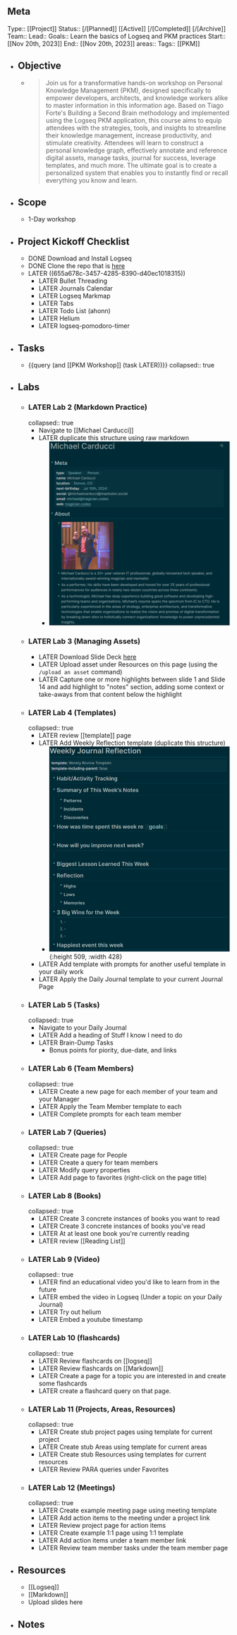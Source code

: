 ## Meta
Type:: [[Project]]
Status:: [/[Planned]] [[Active]] [/[Completed]] [/[Archive]]
Team:: 
Lead:: 
Goals:: Learn the basics of Logseq and PKM practices 
Start:: [[Nov 20th, 2023]] 
End:: [[Nov 20th, 2023]] 
areas:: 
Tags:: [[PKM]]
- ## Objective
	- > Join us for a transformative hands-on workshop on Personal Knowledge Management (PKM), designed specifically to empower developers, architects, and knowledge workers alike to master information in this information age. Based on Tiago Forte's Building a Second Brain methodology and implemented using the Logseq PKM application, this course aims to equip attendees with the strategies, tools, and insights to streamline their knowledge management, increase productivity, and stimulate creativity. Attendees will learn to construct a personal knowledge graph, effectively annotate and reference digital assets, manage tasks, journal for success, leverage templates, and much more. The ultimate goal is to create a personalized system that enables you to instantly find or recall everything you know and learn.
- ## Scope
	- 1-Day workshop
- ## Project Kickoff Checklist
	- DONE Download and Install Logseq
	- DONE Clone the repo that is [here](https://github.com/carducci/logseq-demo-graph)
	- LATER ((655a678c-3457-4285-8390-d40ec1018315))
		- LATER Bullet Threading
		- LATER Journals Calendar
		- LATER Logseq Markmap
		- LATER Tabs
		- LATER Todo List (ahonn)
		- LATER Helium
		- LATER logseq-pomodoro-timer
- ## Tasks
	- {{query (and [[PKM Workshop]] (task LATER))}}
	  collapsed:: true
- ## Labs
	- ### LATER Lab 2 (Markdown Practice)
	  collapsed:: true
		- Navigate to [[Michael Carducci]]
		- LATER duplicate this structure using raw markdown
			- ![image.png](../assets/image_1700425053590_0.png)
	- ### LATER Lab 3 (Managing Assets)
		- LATER Download Slide Deck [here](https://magician.codes/assets/pkm-workshop.pdf)
		- LATER Upload asset under Resources on this page (using the `/upload an asset` command)
		- LATER Capture one or more highlights between slide 1 and Slide 14 and add highlight to "notes" section, adding some context or take-aways from that content below the highlight
	- ### LATER Lab 4 (Templates)
	  collapsed:: true
		- LATER review [[template]] page
		- LATER Add Weekly Reflection template (duplicate this structure)
			- ![image.png](../assets/image_1700426684552_0.png){:height 509, :width 428}
		- LATER Add template with prompts for another useful template in your daily work
		- LATER Apply the Daily Journal template to your current Journal Page
	- ### LATER Lab 5 (Tasks)
	  collapsed:: true
		- Navigate to your Daily Journal
		- LATER Add a heading of Stuff I know I need to do
		- LATER Brain-Dump Tasks
			- Bonus points for piority, due-date, and links
	- ### LATER Lab 6 (Team Members)
	  collapsed:: true
		- LATER Create a new page for each member of your team and your Manager
		- LATER Apply the Team Member template to each
		- LATER Complete prompts for each team member
	- ### LATER Lab 7 (Queries)
	  collapsed:: true
		- LATER Create page for People
		- LATER Create a query for team members
		- LATER Modify query properties
		- LATER Add page to favorites (right-click on the page title)
	- ### LATER Lab 8 (Books)
	  collapsed:: true
		- LATER Create 3 concrete instances of books you want to read
		- LATER Create 3 concrete instances of books you've read
		- LATER At at least one book you're currently reading
		- LATER review [[Reading List]]
	- ### LATER Lab 9 (Video)
	  collapsed:: true
		- LATER find an educational video you'd like to learn from in the future
		- LATER embed the video in Logseq (Under a topic on your Daily Journal)
		- LATER Try out helium
		- LATER Embed a youtube timestamp
	- ### LATER Lab 10 (flashcards)
	  collapsed:: true
		- LATER Review flashcards on [[logseq]]
		- LATER Review flashcards on [[Markdown]]
		- LATER Create a page for a topic you are interested in and create some flashcards
		- LATER create a flashcard query on that page.
	- ### LATER Lab 11 (Projects, Areas, Resources)
	  collapsed:: true
		- LATER Create stub project pages using template for current project
		- LATER Create stub Areas using template for current areas
		- LATER Create stub Resources using templates for current resources
		- LATER Review PARA queries under Favorites
	- ### LATER Lab 12 (Meetings)
	  collapsed:: true
		- LATER Create example meeting page using meeting template
		- LATER Add action items to the meeting under a project link
		- LATER Review project page for action items
		- LATER Create example 1:1 page using 1:1 template
		- LATER Add action items under a team member link
		- LATER Review team member tasks under the team member page
- ## Resources
	- [[Logseq]]
	- [[Markdown]]
	- Upload slides here
- ## Notes